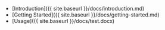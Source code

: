 - [Introduction]({{ site.baseurl }}/docs/introduction.md)
- [Getting Started]({{ site.baseurl }}/docs/getting-started.md)
- [Usage]({{ site.baseurl }}/docs/test.docx)
